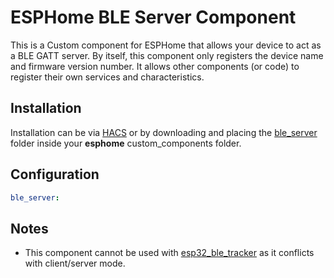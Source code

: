 # ESPHome BLE Server Component

This is a Custom component for ESPHome that allows your device to act as a BLE GATT server.
By itself, this component only registers the device name and firmware version number.
It allows other components (or code) to register their own services and characteristics.

## Installation

Installation can be via [HACS](https://hacs.xyz) or by downloading and placing the 
[ble_server](custom_components/ble_server) folder inside your **esphome** custom_components folder.

## Configuration

```yaml
ble_server:
```

## Notes

- This component cannot be used with [esp32_ble_tracker](https://esphome.io/components/esp32_ble_tracker) as it
  conflicts with client/server mode.
